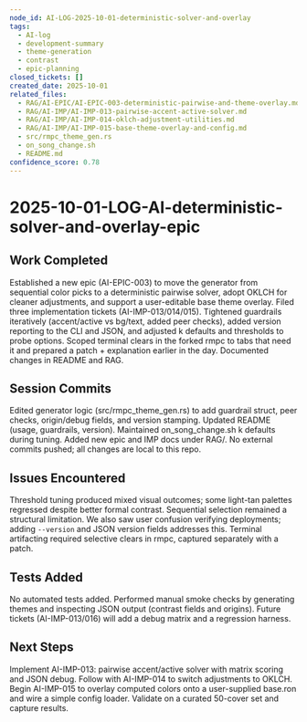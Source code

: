 ```yaml
---
node_id: AI-LOG-2025-10-01-deterministic-solver-and-overlay
tags:
  - AI-log
  - development-summary
  - theme-generation
  - contrast
  - epic-planning
closed_tickets: []
created_date: 2025-10-01
related_files:
  - RAG/AI-EPIC/AI-EPIC-003-deterministic-pairwise-and-theme-overlay.md
  - RAG/AI-IMP/AI-IMP-013-pairwise-accent-active-solver.md
  - RAG/AI-IMP/AI-IMP-014-oklch-adjustment-utilities.md
  - RAG/AI-IMP/AI-IMP-015-base-theme-overlay-and-config.md
  - src/rmpc_theme_gen.rs
  - on_song_change.sh
  - README.md
confidence_score: 0.78
---
```


# 2025-10-01-LOG-AI-deterministic-solver-and-overlay-epic

## Work Completed
Established a new epic (AI-EPIC-003) to move the generator from sequential color picks to a deterministic pairwise solver, adopt OKLCH for cleaner adjustments, and support a user-editable base theme overlay. Filed three implementation tickets (AI-IMP-013/014/015). Tightened guardrails iteratively (accent/active vs bg/text, added peer checks), added version reporting to the CLI and JSON, and adjusted k defaults and thresholds to probe options. Scoped terminal clears in the forked rmpc to tabs that need it and prepared a patch + explanation earlier in the day. Documented changes in README and RAG.

## Session Commits
Edited generator logic (src/rmpc_theme_gen.rs) to add guardrail struct, peer checks, origin/debug fields, and version stamping. Updated README (usage, guardrails, version). Maintained on_song_change.sh k defaults during tuning. Added new epic and IMP docs under RAG/. No external commits pushed; all changes are local to this repo.

## Issues Encountered
Threshold tuning produced mixed visual outcomes; some light-tan palettes regressed despite better formal contrast. Sequential selection remained a structural limitation. We also saw user confusion verifying deployments; adding `--version` and JSON version fields addresses this. Terminal artifacting required selective clears in rmpc, captured separately with a patch.

## Tests Added
No automated tests added. Performed manual smoke checks by generating themes and inspecting JSON output (contrast fields and origins). Future tickets (AI-IMP-013/016) will add a debug matrix and a regression harness.

## Next Steps
Implement AI-IMP-013: pairwise accent/active solver with matrix scoring and JSON debug. Follow with AI-IMP-014 to switch adjustments to OKLCH. Begin AI-IMP-015 to overlay computed colors onto a user-supplied base.ron and wire a simple config loader. Validate on a curated 50-cover set and capture results.

